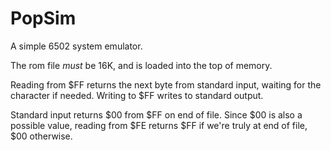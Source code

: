 # PopSim

A simple 6502 system emulator.

The rom file *must* be 16K, and is loaded into the top of memory.

Reading from $FF returns the next byte from standard input,
waiting for the character if needed. Writing to $FF writes to
standard output.

Standard input returns $00 from $FF on end of file. Since $00 is also a
possible value, reading from $FE returns $FF if we're truly at end of file,
$00 otherwise.
